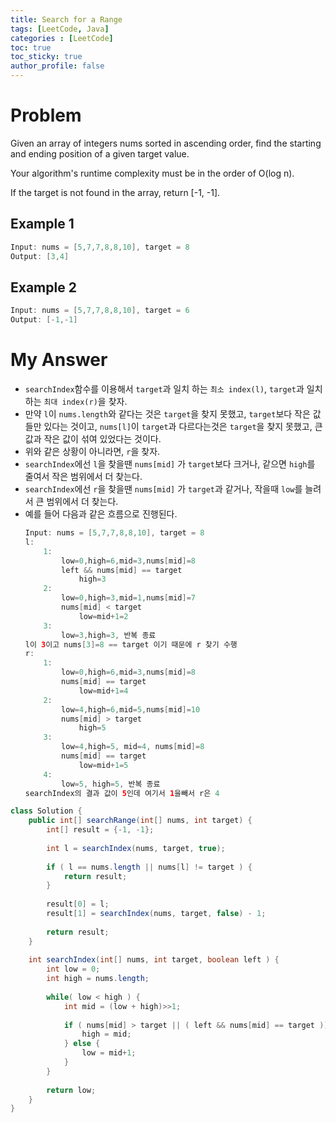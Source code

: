 ```yaml
---
title: Search for a Range
tags: [LeetCode, Java]
categories : [LeetCode]
toc: true
toc_sticky: true
author_profile: false
---
```


# Problem

Given an array of integers nums sorted in ascending order, find the starting and ending position of a given target value.

Your algorithm's runtime complexity must be in the order of O(log n).

If the target is not found in the array, return [-1, -1].

## Example 1

```swift
Input: nums = [5,7,7,8,8,10], target = 8
Output: [3,4]
```

## Example 2

```swift
Input: nums = [5,7,7,8,8,10], target = 6
Output: [-1,-1]
```

# My Answer
  
* `searchIndex`함수를 이용해서 `target`과 일치 하는 `최소 index(l)`, `target`과 일치하는 `최대 index(r)`을 찾자.
* 만약 `l`이 `nums.length`와 같다는 것은 `target`을 찾지 못했고, `target`보다 작은 값들만 있다는 것이고, `nums[l]`이 `target`과 다르다는것은 `target`을 찾지 못했고, 큰 값과 작은 값이 섞여 있었다는 것이다.
* 위와 같은 상황이 아니라면, `r`을 찾자.
* `searchIndex`에선 `l`을 찾을땐 `nums[mid]` 가 `target`보다 크거나, 같으면 `high`를 줄여서 작은 범위에서 더 찾는다.
* `searchIndex`에선 `r`을 찾을땐 `nums[mid]` 가 `target`과 같거나, 작을때 `low`를 늘려서 큰 범위에서 더 찾는다.
* 예를 들어 다음과 같은 흐름으로 진행된다.
    ```java
    Input: nums = [5,7,7,8,8,10], target = 8
    l:
        1:
            low=0,high=6,mid=3,nums[mid]=8
            left && nums[mid] == target
                high=3
        2:
            low=0,high=3,mid=1,nums[mid]=7
            nums[mid] < target
                low=mid+1=2
        3:
            low=3,high=3, 반복 종료
    l이 3이고 nums[3]=8 == target 이기 때문에 r 찾기 수행
    r:
        1:
            low=0,high=6,mid=3,nums[mid]=8
            nums[mid] == target
                low=mid+1=4
        2:
            low=4,high=6,mid=5,nums[mid]=10
            nums[mid] > target
                high=5
        3:
            low=4,high=5, mid=4, nums[mid]=8
            nums[mid] == target
                low=mid+1=5
        4:
            low=5, high=5, 반복 종료
    searchIndex의 결과 값이 5인데 여기서 1을빼서 r은 4
    ```

```java
class Solution {
    public int[] searchRange(int[] nums, int target) {
        int[] result = {-1, -1};
        
        int l = searchIndex(nums, target, true);
        
        if ( l == nums.length || nums[l] != target ) {
            return result;
        }
        
        result[0] = l;
        result[1] = searchIndex(nums, target, false) - 1;
        
        return result;
    }
    
    int searchIndex(int[] nums, int target, boolean left ) {
        int low = 0;
        int high = nums.length;
        
        while( low < high ) {
            int mid = (low + high)>>1;
            
            if ( nums[mid] > target || ( left && nums[mid] == target )) {
                high = mid;
            } else {
                low = mid+1;
            }
        }
        
        return low;
    }
}
```

